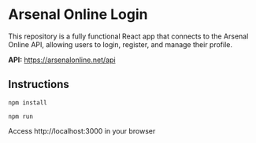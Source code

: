 # Arsenal Online Login

This repository is a fully functional React app that connects to the Arsenal Online API, allowing users to login, register, and manage their profile.

**API:** https://arsenalonline.net/api

## Instructions

`npm install`

`npm run`

Access http://localhost:3000 in your browser
